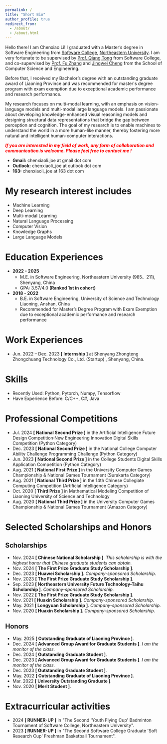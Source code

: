```yaml
---
permalink: /
title: "Short Bio"
author_profile: true
redirect_from: 
  - /about/
  - /about.html
---
```


Hello there! I am Chenxiao Li! I graduated with a Master’s degree in Software Engineering from [Software College](http://sc.neu.edu.cn/english/main.htm), [Northeastern University](https://english.neu.edu.cn/). I am very fortunate to be supervised by [Prof. Qiang Tong](http://faculty.neu.edu.cn/tongq/en/index.htm) from Software College, and  co-supervised  by [Prof. Fu Zhang](http://faculty.neu.edu.cn/zhangfu/zh_CN/index.htm) and [Jingwei Cheng](http://www.cse.neu.edu.cn/2019/0303/c6641a157424/page.htm) from the School of Computer Science and Engineering. 

Before that, I received my Bachelor’s degree with an outstanding graduate award of Liaoning Province and was recommended for master's degree program with exam exemption due to exceptional academic performance and research performance.

My research focuses on multi-modal learning, with an emphasis on vision-language models and multi-modal large language models. I am passionate about developing knowledge-enhanced visual reasoning models and designing structural data representations that bridge the gap between perception and cognition. The goal of my research is to enable machines to understand the world in a more human-like manner, thereby fostering more natural and intelligent human-computer interactions.

<b><i><font color='red'>If you are interested in my field of work, any form of collaboration and communication is welcome. Please feel free to contact me !</font> </i></b>

- **Gmail:** chenxiaoli.joe at gmail dot com
- **Outlook:** chenxiaoli_joe at outlook dot com
- **163:** chenxiaoli_joe at 163 dot com

# My research interest includes

- Machine Learning
- Deep Learning
- Multi-modal Learning
- Natural Language Processing
- Computer Vision
- Knowledge Graphs
- Large Language Models

# Education Experiences

- **2022 - 2025** 
  - M.E. in Software Engineering, Northeastern University (985、211), Shenyang, China
  - GPA: 3.57/4.0 **(Ranked 1st in cohort)**
- **2018 - 2022** 
  - B.E. in Software Engineering, University of Science and Technology Liaoning, Anshan, China
  - Recommended for Master’s Degree Program with Exam Exemption due to exceptional academic performance and research performance

# Work Experiences

- Jun. 2022 – Dec. 2023 **[ Internship ]** at Shenyang Zhongteng Zhongchuang Technology Co., Ltd. (Startup) , Shenyang, China.

# Skills

- Recently Used: Python, Pytorch, Numpy, Tensorflow
- Have Experience Before: C/C++, C#, Java

# Professional Competitions

- Jul. 2024 **[ National Second Prize ]** in the Artificial Intelligence Future Design Competition·New Engineering Innovation Digital Skills Competition (Python Category)	
- Dec. 2023 **[ National Second Prize ]** in the National College Computer Ability Challenge Programming Challenge (Python Category)
- Jun. 2023 **[ National Second Prize ]** in the College Students Digital Skills Application Competition (Python Category)
- Aug. 2021 **[ National First Prize ]** in the University Computer Games Championship & National Games Tournament (Surakarta Category)
- Aug. 2021 **[ National Third Prize ]** in the 14th Chinese Collegiate Computing Competition (Artificial Intelligence Category)
- Oct. 2020 **[ Third Prize ]** in Mathematical Modeling Competition of Liaoning University of Science and Technology
- Aug. 2020 **[ National Third Prize ]** in the University Computer Games Championship & National Games Tournament (Amazon Category)

# Selected Scholarships and Honors

## Scholarships

- Nov. 2024 **[ Chinese National Scholarship ]**. *This scholarship is with the highest honor that Chinese graduate students can obtain.*
- Nov. 2024 **[ The First Prize Graduate Study Scholarship ]**.
- Dec. 2023 **[ Huawei Scholarship ]**.  *Company-sponsored Scholarship.*
- Nov. 2023 **[ The First Prize Graduate Study Scholarship ]**.
- Sep. 2023 **[ Northeastern University Future Technology-Taihu Scholarship ]**. *Company-sponsored Scholarship.*
- Nov. 2022 **[ The First Prize Graduate Study Scholarship ]**.
- Nov. 2021 **[ Huaxin Scholarship ]**. *Company-sponsored Scholarship.*
- May. 2021 **[ Longyuan Scholarship ]**. *Company-sponsored Scholarship.*
- Nov. 2020 **[ Huaxin Scholarship ]**. *Company-sponsored Scholarship.*

## Honors

- May. 2025 **[ Outstanding Graduate of Liaoning Province ]**.
- Dec. 2024 **[  Advanced Group Award for Graduate Students  ]**. *I am the monitor of the class.*
- Dec. 2024 **[ Outstanding Graduate Student ]**.
- Dec. 2023 **[  Advanced Group Award for Graduate Students ]**. *I am the monitor of the class.*
- Dec. 2023 **[ Outstanding Graduate Student ]**.
- May. 2022 **[ Outstanding Graduate of Liaoning Province ]**.
- Mar. 2022 **[ University Outstanding Graduate ]**.
- Nov. 2020 **[ Merit Student ]**.

# Extracurricular activities

- 2024 **[ RUNNER-UP ]** in "The Second 'Youth Flying Cup' Badminton Tournament of Software College, Northeastern University".
- 2023 **[ RUNNER-UP ]** in "The Second Software College Graduate 'Soft Research Cup' Freshman Basketball Tournament".